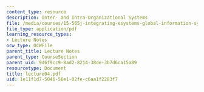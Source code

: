 ```yaml
---
content_type: resource
description: Inter- and Intra-Organizational Systems
file: /media/courses/15-565j-integrating-esystems-global-information-systems-spring-2002/1e11f1d7504656e102fec6aa1f2283f7_lecture04.pdf
file_type: application/pdf
learning_resource_types:
- Lecture Notes
ocw_type: OCWFile
parent_title: Lecture Notes
parent_type: CourseSection
parent_uid: 9d6f9cc9-8ad2-8214-38de-3b7d6ca15a89
resourcetype: Document
title: lecture04.pdf
uid: 1e11f1d7-5046-56e1-02fe-c6aa1f2283f7
---
```

